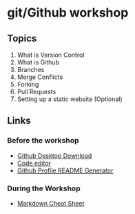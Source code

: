 # git/Github workshop

## Topics
1. What is Version Control
2. What is Github
3. Branches
4. Merge Conflicts
5. Forking
6. Pull Requests
7. Setting up a static website (Optional)

## Links
### Before the workshop
- [Github Desktop Download](https://desktop.github.com/)
- [Code editor](https://code.visualstudio.com/download)
- [Github Profile README Generator](https://rahuldkjain.github.io/gh-profile-readme-generator/)

### During the Workshop
- [Markdown Cheat Sheet](https://www.markdownguide.org/cheat-sheet/)
